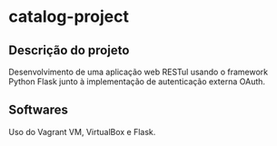 # catalog-project
## Descrição do projeto
Desenvolvimento de uma aplicação web RESTul usando o framework Python Flask junto à implementação de autenticação externa OAuth.

## Softwares
Uso do Vagrant VM, VirtualBox e Flask.
